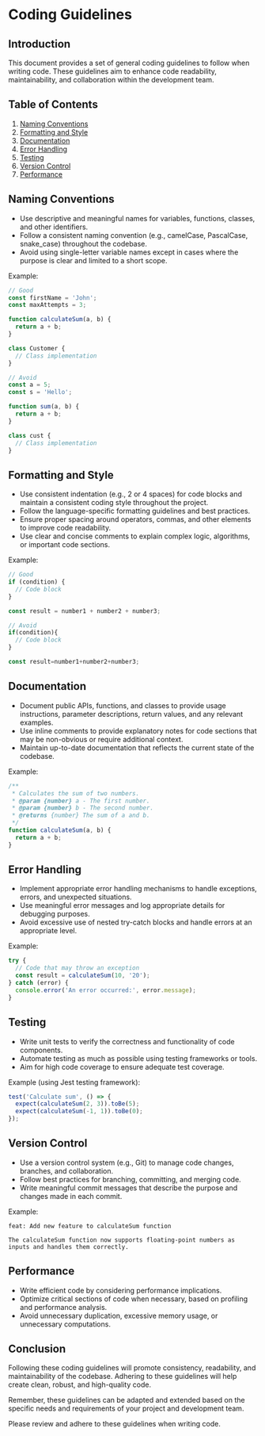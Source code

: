 # Coding Guidelines

## Introduction

This document provides a set of general coding guidelines to follow when writing code. These guidelines aim to enhance code readability, maintainability, and collaboration within the development team.

## Table of Contents

1. [Naming Conventions](#naming-conventions)
2. [Formatting and Style](#formatting-and-style)
3. [Documentation](#documentation)
4. [Error Handling](#error-handling)
5. [Testing](#testing)
6. [Version Control](#version-control)
7. [Performance](#performance)

## Naming Conventions

- Use descriptive and meaningful names for variables, functions, classes, and other identifiers.
- Follow a consistent naming convention (e.g., camelCase, PascalCase, snake_case) throughout the codebase.
- Avoid using single-letter variable names except in cases where the purpose is clear and limited to a short scope.

Example:
```javascript
// Good
const firstName = 'John';
const maxAttempts = 3;

function calculateSum(a, b) {
  return a + b;
}

class Customer {
  // Class implementation
}

// Avoid
const a = 5;
const s = 'Hello';

function sum(a, b) {
  return a + b;
}

class cust {
  // Class implementation
}
```

## Formatting and Style

- Use consistent indentation (e.g., 2 or 4 spaces) for code blocks and maintain a consistent coding style throughout the project.
- Follow the language-specific formatting guidelines and best practices.
- Ensure proper spacing around operators, commas, and other elements to improve code readability.
- Use clear and concise comments to explain complex logic, algorithms, or important code sections.

Example:
```javascript
// Good
if (condition) {
  // Code block
}

const result = number1 + number2 + number3;

// Avoid
if(condition){
  // Code block
}

const result=number1+number2+number3;
```

## Documentation

- Document public APIs, functions, and classes to provide usage instructions, parameter descriptions, return values, and any relevant examples.
- Use inline comments to provide explanatory notes for code sections that may be non-obvious or require additional context.
- Maintain up-to-date documentation that reflects the current state of the codebase.

Example:
```javascript
/**
 * Calculates the sum of two numbers.
 * @param {number} a - The first number.
 * @param {number} b - The second number.
 * @returns {number} The sum of a and b.
 */
function calculateSum(a, b) {
  return a + b;
}
```

## Error Handling

- Implement appropriate error handling mechanisms to handle exceptions, errors, and unexpected situations.
- Use meaningful error messages and log appropriate details for debugging purposes.
- Avoid excessive use of nested try-catch blocks and handle errors at an appropriate level.

Example:
```javascript
try {
  // Code that may throw an exception
  const result = calculateSum(10, '20');
} catch (error) {
  console.error('An error occurred:', error.message);
}
```

## Testing

- Write unit tests to verify the correctness and functionality of code components.
- Automate testing as much as possible using testing frameworks or tools.
- Aim for high code coverage to ensure adequate test coverage.

Example (using Jest testing framework):
```javascript
test('Calculate sum', () => {
  expect(calculateSum(2, 3)).toBe(5);
  expect(calculateSum(-1, 1)).toBe(0);
});
```

## Version Control

- Use a version control system (e.g., Git) to manage code changes, branches, and collaboration.
- Follow best practices for branching, committing, and merging code.
- Write meaningful commit messages that describe the purpose and changes made in each commit.

Example:
```
feat: Add new feature to calculateSum function

The calculateSum function now supports floating-point numbers as inputs and handles them correctly.
```

## Performance

- Write efficient code by considering performance implications.
- Optimize critical sections of code when necessary, based on profiling and performance analysis.
- Avoid unnecessary duplication, excessive memory usage, or unnecessary computations.

## Conclusion

Following these coding guidelines will promote consistency, readability, and maintainability of the codebase. Adhering to these guidelines will help create clean, robust, and high-quality code.

Remember, these guidelines can be adapted and extended based on the specific needs and requirements of your project and development team.

Please review and adhere to these guidelines when writing code.